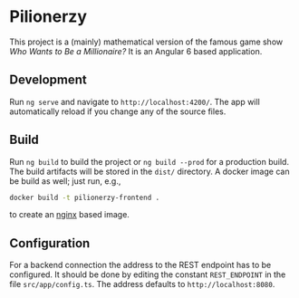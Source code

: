 # Pilionerzy

This project is a (mainly) mathematical version of the famous game show
*Who Wants to Be a Millionaire?* It is an Angular 6 based application.

## Development

Run `ng serve` and navigate to `http://localhost:4200/`.
The app will automatically reload if you change any of the source files.

## Build

Run `ng build` to build the project or `ng build --prod` for a production build.
The build artifacts will be stored in the `dist/` directory.
A docker image can be build as well; just run, e.g.,
```bash
docker build -t pilionerzy-frontend .
```
to create an [nginx](https://hub.docker.com/_/nginx) based image.

## Configuration

For a backend connection the address to the REST endpoint has to be configured.
It should be done by editing the constant `REST_ENDPOINT` in the file `src/app/config.ts`.
The address defaults to `http://localhost:8080`.
